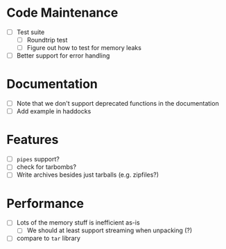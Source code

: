 # Code Maintenance
- [ ] Test suite
  - [ ] Roundtrip test
  - [ ] Figure out how to test for memory leaks
- [ ] Better support for error handling
# Documentation
- [ ] Note that we don't support deprecated functions in the documentation
- [ ] Add example in haddocks
# Features
- [ ] `pipes` support?
- [ ] check for tarbombs?
- [ ] Write archives besides just tarballs (e.g. zipfiles?)
# Performance
- [ ] Lots of the memory stuff is inefficient as-is
  - [ ] We should at least support streaming when unpacking (?)
- [ ] compare to `tar` library
